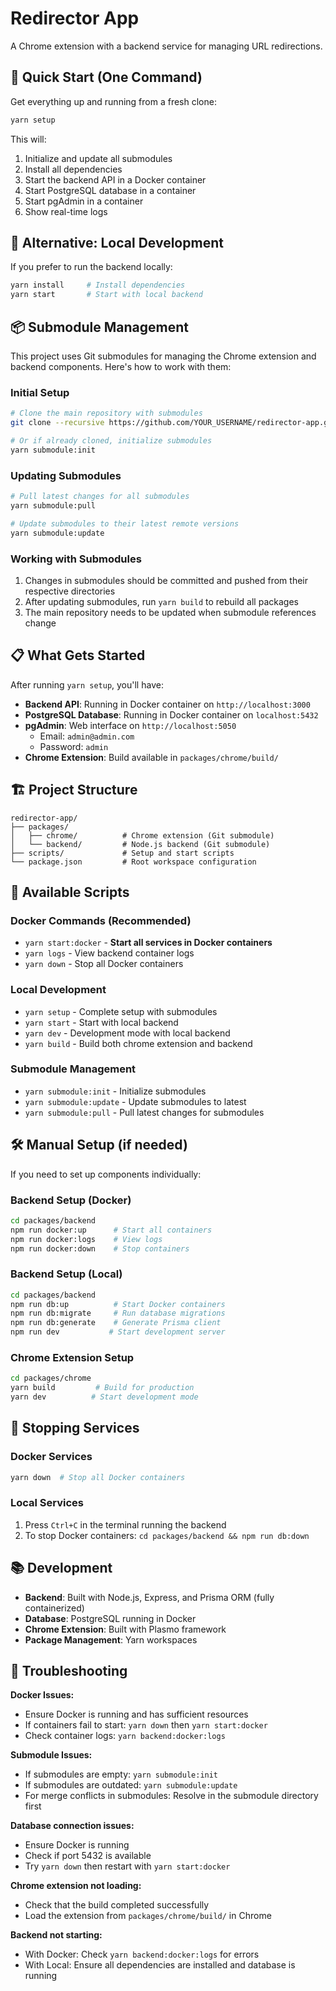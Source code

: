# Redirector App

A Chrome extension with a backend service for managing URL redirections.

## 🚀 Quick Start (One Command)

Get everything up and running from a fresh clone:

```bash
yarn setup
```

This will:
1. Initialize and update all submodules
2. Install all dependencies
3. Start the backend API in a Docker container
4. Start PostgreSQL database in a container  
5. Start pgAdmin in a container
6. Show real-time logs

## 🚀 Alternative: Local Development

If you prefer to run the backend locally:

```bash
yarn install     # Install dependencies
yarn start       # Start with local backend
```

## 📦 Submodule Management

This project uses Git submodules for managing the Chrome extension and backend components. Here's how to work with them:

### Initial Setup
```bash
# Clone the main repository with submodules
git clone --recursive https://github.com/YOUR_USERNAME/redirector-app.git

# Or if already cloned, initialize submodules
yarn submodule:init
```

### Updating Submodules
```bash
# Pull latest changes for all submodules
yarn submodule:pull

# Update submodules to their latest remote versions
yarn submodule:update
```

### Working with Submodules
1. Changes in submodules should be committed and pushed from their respective directories
2. After updating submodules, run `yarn build` to rebuild all packages
3. The main repository needs to be updated when submodule references change

## 📋 What Gets Started

After running `yarn setup`, you'll have:

- **Backend API**: Running in Docker container on `http://localhost:3000`
- **PostgreSQL Database**: Running in Docker container on `localhost:5432`
- **pgAdmin**: Web interface on `http://localhost:5050`
  - Email: `admin@admin.com`
  - Password: `admin`
- **Chrome Extension**: Build available in `packages/chrome/build/`

## 🏗️ Project Structure

```
redirector-app/
├── packages/
│   ├── chrome/          # Chrome extension (Git submodule)
│   └── backend/         # Node.js backend (Git submodule)
├── scripts/             # Setup and start scripts
└── package.json         # Root workspace configuration
```

## 🔧 Available Scripts

### Docker Commands (Recommended)
- `yarn start:docker` - **Start all services in Docker containers**
- `yarn logs` - View backend container logs
- `yarn down` - Stop all Docker containers

### Local Development
- `yarn setup` - Complete setup with submodules
- `yarn start` - Start with local backend
- `yarn dev` - Development mode with local backend
- `yarn build` - Build both chrome extension and backend

### Submodule Management
- `yarn submodule:init` - Initialize submodules
- `yarn submodule:update` - Update submodules to latest
- `yarn submodule:pull` - Pull latest changes for submodules

## 🛠️ Manual Setup (if needed)

If you need to set up components individually:

### Backend Setup (Docker)
```bash
cd packages/backend
npm run docker:up      # Start all containers
npm run docker:logs    # View logs
npm run docker:down    # Stop containers
```

### Backend Setup (Local)
```bash
cd packages/backend
npm run db:up          # Start Docker containers
npm run db:migrate     # Run database migrations
npm run db:generate    # Generate Prisma client
npm run dev           # Start development server
```

### Chrome Extension Setup
```bash
cd packages/chrome
yarn build         # Build for production
yarn dev          # Start development mode
```

## 🔄 Stopping Services

### Docker Services
```bash
yarn down  # Stop all Docker containers
```

### Local Services
1. Press `Ctrl+C` in the terminal running the backend
2. To stop Docker containers: `cd packages/backend && npm run db:down`

## 📚 Development

- **Backend**: Built with Node.js, Express, and Prisma ORM (fully containerized)
- **Database**: PostgreSQL running in Docker
- **Chrome Extension**: Built with Plasmo framework
- **Package Management**: Yarn workspaces

## 🐛 Troubleshooting

**Docker Issues:**
- Ensure Docker is running and has sufficient resources
- If containers fail to start: `yarn down` then `yarn start:docker`
- Check container logs: `yarn backend:docker:logs`

**Submodule Issues:**
- If submodules are empty: `yarn submodule:init`
- If submodules are outdated: `yarn submodule:update`
- For merge conflicts in submodules: Resolve in the submodule directory first

**Database connection issues:**
- Ensure Docker is running
- Check if port 5432 is available
- Try `yarn down` then restart with `yarn start:docker`

**Chrome extension not loading:**
- Check that the build completed successfully
- Load the extension from `packages/chrome/build/` in Chrome

**Backend not starting:**
- With Docker: Check `yarn backend:docker:logs` for errors
- With Local: Ensure all dependencies are installed and database is running 
